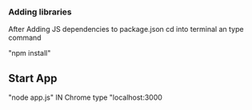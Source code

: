 ### Adding libraries
After Adding JS dependencies to package.json
cd into terminal an type command

"npm install"


## Start App
"node app.js"
IN Chrome type
"localhost:3000
